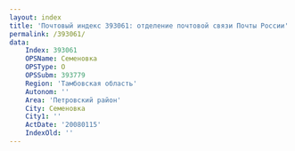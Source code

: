 ```yaml
---
layout: index
title: 'Почтовый индекс 393061: отделение почтовой связи Почты России'
permalink: /393061/
data:
    Index: 393061
    OPSName: Семеновка
    OPSType: О
    OPSSubm: 393779
    Region: 'Тамбовская область'
    Autonom: ''
    Area: 'Петровский район'
    City: Семеновка
    City1: ''
    ActDate: '20080115'
    IndexOld: ''
---
```

